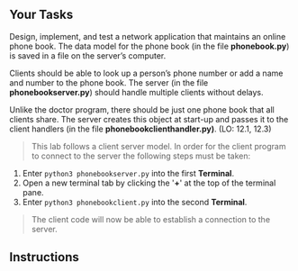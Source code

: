 <!-- manual -->

## Your Tasks

Design, implement, and test a network application that maintains an online phone book. The data model for the phone book (in the file **phonebook.py**) is saved in a file on the server’s computer.

Clients should be able to look up a person’s phone number or add a name and number to the phone book. The server (in the file **phonebookserver.py**) should handle multiple clients without delays.

Unlike the doctor program, there should be just one phone book that all clients share. The server creates this object at start-up and passes it to the client handlers (in the file **phonebookclienthandler.py)**. (LO: 12.1, 12.3)

> This lab follows a client server model. In order for the client program to connect to the server the following steps must be taken:

1. Enter `python3 phonebookserver.py` into the first **Terminal**.
2. Open a new terminal tab by clicking the '**+**' at the top of the terminal pane.
3. Enter `python3 phonebookclient.py` into the second **Terminal**.

> The client code will now be able to establish a connection to the server.

## Instructions
